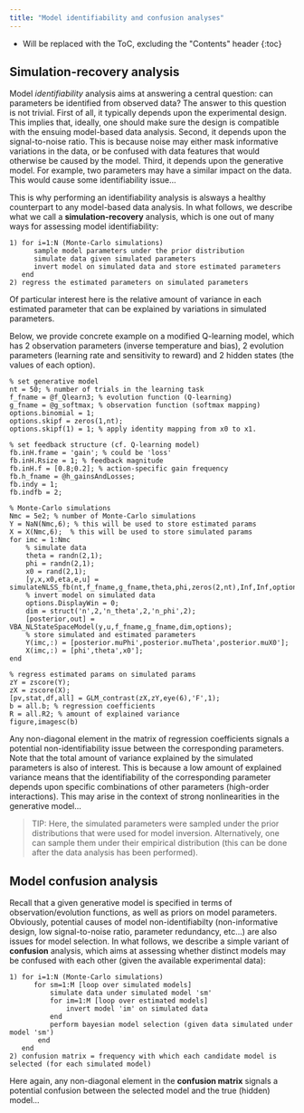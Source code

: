 ```yaml
---
title: "Model identifiability and confusion analyses"
---
```

* Will be replaced with the ToC, excluding the "Contents" header
{:toc}


 
## Simulation-recovery analysis

Model *identifiability* analysis aims at answering a central question: can parameters be identified from observed data? The answer to this question is not trivial. First of all, it typically depends upon the experimental design. This implies that, ideally, one should make sure the design is compatible with the ensuing model-based data analysis. Second, it depends upon the signal-to-noise ratio. This is because noise may either mask informative variations in the data, or be confused with data features that would otherwise be caused by the model. Third, it depends upon the generative model. For example, two parameters may have a similar impact on the data. This would cause some identifiability issue...

This is why performing an identifiability analysis is alsways a healthy counterpart to any model-based data analysis. In what follows, we describe what we call a **simulation-recovery** analysis, which is one out of many ways for assessing model identifiability:

```
1) for i=1:N (Monte-Carlo simulations)
      sample model parameters under the prior distribution
      simulate data given simulated parameters
      invert model on simulated data and store estimated parameters
   end
2) regress the estimated parameters on simulated parameters
```

Of particular interest here is the relative amount of variance in each estimated parameter that can be explained by variations in simulated parameters.

Below, we provide concrete example on a modified Q-learning model, which has 2 observation parameters (inverse temperature and bias), 2 evolution parameters (learning rate and sensitivity to reward) and 2 hidden states (the values of each option).

```
% set generative model
nt = 50; % number of trials in the learning task
f_fname = @f_Qlearn3; % evolution function (Q-learning)
g_fname = @g_softmax; % observation function (softmax mapping)
options.binomial = 1;
options.skipf = zeros(1,nt);
options.skipf(1) = 1; % apply identity mapping from x0 to x1.

% set feedback structure (cf. Q-learning model)
fb.inH.frame = 'gain'; % could be 'loss'
fb.inH.Rsize = 1; % feedback magnitude
fb.inH.f = [0.8;0.2]; % action-specific gain frequency
fb.h_fname = @h_gainsAndLosses;
fb.indy = 1;
fb.indfb = 2;

% Monte-Carlo simulations
Nmc = 5e2; % number of Monte-Carlo simulations
Y = NaN(Nmc,6); % this will be used to store estimated params
X = X(Nmc,6);  % this will be used to store simulated params
for imc = 1:Nmc
    % simulate data
    theta = randn(2,1);
    phi = randn(2,1);
    x0 = rand(2,1);
    [y,x,x0,eta,e,u] = simulateNLSS_fb(nt,f_fname,g_fname,theta,phi,zeros(2,nt),Inf,Inf,options,x0,fb);
    % invert model on simulated data
    options.DisplayWin = 0;
    dim = struct('n',2,'n_theta',2,'n_phi',2);
    [posterior,out] = VBA_NLStateSpaceModel(y,u,f_fname,g_fname,dim,options);
    % store simulated and estimated parameters
    Y(imc,:) = [posterior.muPhi',posterior.muTheta',posterior.muX0'];
    X(imc,:) = [phi',theta',x0'];
end

% regress estimated params on simulated params
zY = zscore(Y);
zX = zscore(X);
[pv,stat,df,all] = GLM_contrast(zX,zY,eye(6),'F',1);
b = all.b; % regression coefficients
R = all.R2; % amount of explained variance
figure,imagesc(b)
```

Any non-diagonal element in the matrix of regression coefficients signals a potential non-identifiability issue between the corresponding parameters. Note that the total amount of variance explained by the simulated parameters is also of interest. This is because a low amount of explained variance means that the identifiability of the corresponding parameter depends upon specific combinations of other parameters (high-order interactions). This may arise in the context of strong nonlinearities in the generative model...  


> TIP: Here, the simulated parameters were sampled under the prior distributions that were used for model inversion. Alternatively, one can sample them under their empirical distribution (this can be done after the data analysis has been performed).   


## Model confusion analysis

Recall that a given generative model is specified in terms of observation/evolution functions, as well as priors on model parameters. Obviously, potential causes of model non-identifiabilty (non-informative design, low signal-to-noise ratio, parameter redundancy, etc...) are also issues for model selection. In what follows, we describe a simple variant of **confusion** analysis, which aims at assessing whether distinct models may be confused with each other (given the available experimental data):

```
1) for i=1:N (Monte-Carlo simulations)
      for sm=1:M [loop over simulated models]
          simulate data under simulated model 'sm'
          for im=1:M [loop over estimated models]
              invert model 'im' on simulated data
          end
          perform bayesian model selection (given data simulated under model 'sm')
       end
   end
2) confusion matrix = frequency with which each candidate model is selected (for each simulated model)
```

Here again, any non-diagonal element in the **confusion matrix** signals a potential confusion between the selected model and the true (hidden) model...

 
